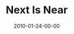 ---
layout: message
category: message
series: "Next"
title: "Next Is Near"
date: 2010-01-24-00-00
message_id: 598
audio-description: "Brian Tome talks about how God uses our emotions to move us in the right direction."
audio: "http://s3.amazonaws.com/crossroadsaudiomessages/Next4.mp3"
audio-title: "Next Is Near"
audio-duration: "36:29"
program-description: ""
program: "http://www.crossroads.net/players/media/hq/01_23-24_10Program.pdf"
program-title: "Next Is Near (Program)"
video-description: "Brian Tome talks about how God uses our feelings to move us forward."
video-title: "Next Is Near "
video: "https://s3.amazonaws.com/crossroadsvideomessages/Next4.mp4"
video-poster: "https://www.crossroads.net/uploadedfiles/Next4-still.jpg"
---